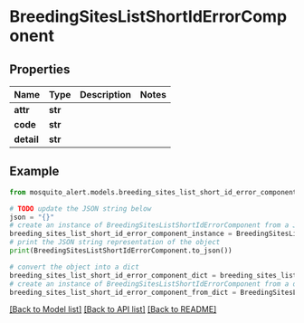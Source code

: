 # BreedingSitesListShortIdErrorComponent


## Properties

Name | Type | Description | Notes
------------ | ------------- | ------------- | -------------
**attr** | **str** |  | 
**code** | **str** |  | 
**detail** | **str** |  | 

## Example

```python
from mosquito_alert.models.breeding_sites_list_short_id_error_component import BreedingSitesListShortIdErrorComponent

# TODO update the JSON string below
json = "{}"
# create an instance of BreedingSitesListShortIdErrorComponent from a JSON string
breeding_sites_list_short_id_error_component_instance = BreedingSitesListShortIdErrorComponent.from_json(json)
# print the JSON string representation of the object
print(BreedingSitesListShortIdErrorComponent.to_json())

# convert the object into a dict
breeding_sites_list_short_id_error_component_dict = breeding_sites_list_short_id_error_component_instance.to_dict()
# create an instance of BreedingSitesListShortIdErrorComponent from a dict
breeding_sites_list_short_id_error_component_from_dict = BreedingSitesListShortIdErrorComponent.from_dict(breeding_sites_list_short_id_error_component_dict)
```
[[Back to Model list]](../README.md#documentation-for-models) [[Back to API list]](../README.md#documentation-for-api-endpoints) [[Back to README]](../README.md)


